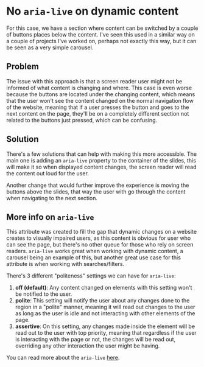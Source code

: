 # No `aria-live` on dynamic content

For this case, we have a section where content can be switched by a couple of buttons places below the content. I've seen this used in a similar way on a couple of projects I've worked on, perhaps not exactly this way, but it can be seen as a very simple carousel.

## Problem

The issue with this approach is that a screen reader user might not be informed of what content is changing and where. This case is even worse because the buttons are located under the changing content, which means that the user won't see the content changed on the normal navigation flow of the website, meaning that if a user presses the button and goes to the next content on the page, they'll be on a completely different section not related to the buttons just pressed, which can be confusing.

## Solution

There's a few solutions that can help with making this more accessible. The main one is adding an `aria-live` property to the container of the slides, this will make it so when displayed content changes, the screen reader will read the content out loud for the user.

Another change that would further improve the experience is moving the buttons above the slides, that way the user with go through the content when navigating to the next section.

## More info on `aria-live`

This attribute was created to fill the gap that dynamic changes on a website creates to visually impaired users, as this content is obvious for user who can see the page, but there's no other queue for those who rely on screen readers. `aria-live` works great when working with dynamic content, a carousel being an example of this, but another great use case for this attribute is when working with searches/filters.

There's 3 different "politeness" settings we can have for `aria-live`:
1. **off (default)**: Any content changed on elements with this setting won't be notified to the user.
2. **polite**: This setting will notify the user about any changes done to the region in a "polite" manner, meaning it will read out changes to the user as long as the user is idle and not interacting with other elements of the page.
3. **assertive**: On this setting, any changes made inside the element will be read out to the user with top priority, meaning that regardless if the user is interacting with the page or not, the changes will be read out, overriding any other interaction the user might be having.

You can read more about the `aria-live` [here](https://developer.mozilla.org/en-US/docs/Web/Accessibility/ARIA/ARIA_Live_Regions).